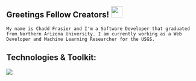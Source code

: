 ## Greetings Fellow Creators! <img src="https://raw.githubusercontent.com/MartinHeinz/MartinHeinz/master/wave.gif" width="30px">

```
My name is Chadd Frasier and I'm a Software Developer that graduated from Northern Arizona University. I am currently working as a Web Developer and Machine Learning Researcher for the USGS.
```

## Technologies & Toolkit:

![](https://img.shields.io/badge/#FCC624;OS-Linux-informational?style=flat&logo=<LOGO_NAME>&logoColor=white&color=2bbc8a)

<!--
**ChaddFrasier/ChaddFrasier** is a ✨ _special_ ✨ repository because its `README.md` (this file) appears on your GitHub profile.

Here are some ideas to get you started:

- 🔭 I’m currently working on ...
- 🌱 I’m currently learning ...
- 👯 I’m looking to collaborate on ...
- 🤔 I’m looking for help with ...
- 💬 Ask me about ...
- 📫 How to reach me: ...
- 😄 Pronouns: ...
- ⚡ Fun fact: ...
-->
